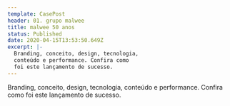 ```yaml
---
template: CasePost
header: 01. grupo malwee
title: malwee 50 anos
status: Published
date: 2020-04-15T13:53:50.649Z
excerpt: |-
  Branding, conceito, design, tecnologia,
  conteúdo e performance. Confira como
  foi este lançamento de sucesso.
---
```

Branding, conceito, design, tecnologia, conteúdo e performance. Confira como
foi este lançamento de sucesso.